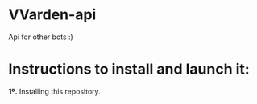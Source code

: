 # VVarden-api
Api for other bots :)

<h1>Instructions to install and launch it:</h1>
<span><strong>1º.</strong> Installing this repository.</span>

